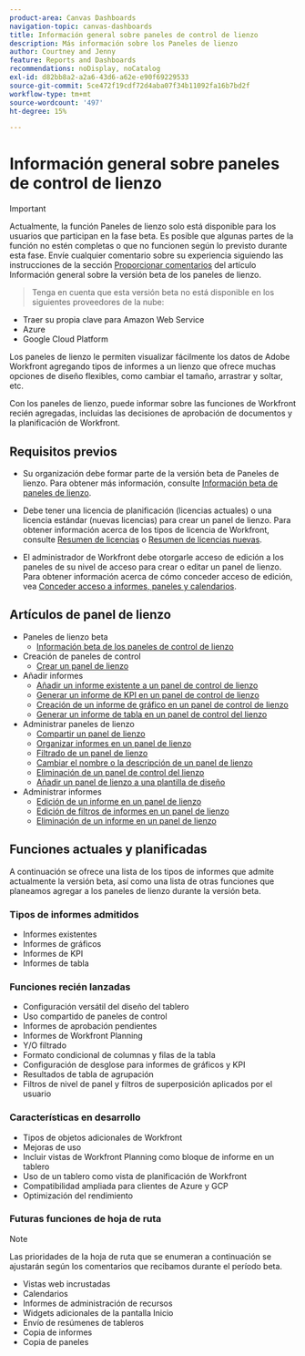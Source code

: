 ```yaml
---
product-area: Canvas Dashboards
navigation-topic: canvas-dashboards
title: Información general sobre paneles de control de lienzo
description: Más información sobre los Paneles de lienzo
author: Courtney and Jenny
feature: Reports and Dashboards
recommendations: noDisplay, noCatalog
exl-id: d82bb8a2-a2a6-43d6-a62e-e90f69229533
source-git-commit: 5ce472f19cdf72d4aba07f34b11092fa16b7bd2f
workflow-type: tm+mt
source-wordcount: '497'
ht-degree: 15%

---
```


# Información general sobre paneles de control de lienzo

>[!IMPORTANT]
>
>Actualmente, la función Paneles de lienzo solo está disponible para los usuarios que participan en la fase beta. Es posible que algunas partes de la función no estén completas o que no funcionen según lo previsto durante esta fase. Envíe cualquier comentario sobre su experiencia siguiendo las instrucciones de la sección [Proporcionar comentarios](/help/quicksilver/product-announcements/betas/canvas-dashboards-beta/canvas-dashboards-beta-information.md#provide-feedback) del artículo Información general sobre la versión beta de los paneles de lienzo.<br>
>>Tenga en cuenta que esta versión beta no está disponible en los siguientes proveedores de la nube:
>
>* Traer su propia clave para Amazon Web Service
>* Azure
>* Google Cloud Platform

Los paneles de lienzo le permiten visualizar fácilmente los datos de Adobe Workfront agregando tipos de informes a un lienzo que ofrece muchas opciones de diseño flexibles, como cambiar el tamaño, arrastrar y soltar, etc.

Con los paneles de lienzo, puede informar sobre las funciones de Workfront recién agregadas, incluidas las decisiones de aprobación de documentos y la planificación de Workfront.


## Requisitos previos

* Su organización debe formar parte de la versión beta de Paneles de lienzo. Para obtener más información, consulte [Información beta de paneles de lienzo](/help/quicksilver/product-announcements/betas/canvas-dashboards-beta/canvas-dashboards-beta-information.md).

* Debe tener una licencia de planificación (licencias actuales) o una licencia estándar (nuevas licencias) para crear un panel de lienzo. Para obtener información acerca de los tipos de licencia de Workfront, consulte [Resumen de licencias](/help/quicksilver/administration-and-setup/add-users/access-levels-and-object-permissions/wf-licenses.md) o [Resumen de licencias nuevas](/help/quicksilver/administration-and-setup/add-users/how-access-levels-work/licenses-overview.md).

* El administrador de Workfront debe otorgarle acceso de edición a los paneles de su nivel de acceso para crear o editar un panel de lienzo. Para obtener información acerca de cómo conceder acceso de edición, vea [Conceder acceso a informes, paneles y calendarios](/help/quicksilver/administration-and-setup/add-users/configure-and-grant-access/grant-access-reports-dashboards-calendars.md).

## Artículos de panel de lienzo

* Paneles de lienzo beta
   * [Información beta de los paneles de control de lienzo](/help/quicksilver/product-announcements/betas/canvas-dashboards-beta/canvas-dashboards-beta-information.md)
* Creación de paneles de control
   * [Crear un panel de lienzo](/help/quicksilver/reports-and-dashboards/canvas-dashboards/create-dashboards/create-dashboards.md)
* Añadir informes
   * [Añadir un informe existente a un panel de control de lienzo](/help/quicksilver/reports-and-dashboards/canvas-dashboards/add-reports/add-existing-report.md)
   * [Generar un informe de KPI en un panel de control de lienzo](/help/quicksilver/reports-and-dashboards/canvas-dashboards/add-reports/build-kpi-report.md)
   * [Creación de un informe de gráfico en un panel de control de lienzo](/help/quicksilver/reports-and-dashboards/canvas-dashboards/add-reports/build-chart-report.md)
   * [Generar un informe de tabla en un panel de control del lienzo](/help/quicksilver/reports-and-dashboards/canvas-dashboards/add-reports/build-table-report.md)
* Administrar paneles de lienzo
   * [Compartir un panel de lienzo](/help/quicksilver/reports-and-dashboards/canvas-dashboards/manage-canvas-dashboards/share-canvas-dashboard.md)
   * [Organizar informes en un panel de lienzo](/help/quicksilver/reports-and-dashboards/canvas-dashboards/manage-canvas-dashboards/arrange-reports-in-dashboard.md)
   * [Filtrado de un panel de lienzo](/help/quicksilver/reports-and-dashboards/canvas-dashboards/manage-canvas-dashboards/filter-canvas-dashboard.md)
   * [Cambiar el nombre o la descripción de un panel de lienzo](/help/quicksilver/reports-and-dashboards/canvas-dashboards/manage-canvas-dashboards/change-name-or-description-of-dashboard.md)
   * [Eliminación de un panel de control del lienzo](/help/quicksilver/reports-and-dashboards/canvas-dashboards/manage-canvas-dashboards/delete-a-canvas-dashboard.md)
   * [Añadir un panel de lienzo a una plantilla de diseño](/help/quicksilver/reports-and-dashboards/canvas-dashboards/manage-canvas-dashboards/add-dashboard-to-layout-template.md)
* Administrar informes
   * [Edición de un informe en un panel de lienzo](/help/quicksilver/reports-and-dashboards/canvas-dashboards/manage-reports/edit-a-report.md)
   * [Edición de filtros de informes en un panel de lienzo](/help/quicksilver/reports-and-dashboards/canvas-dashboards/manage-reports/edit-report-filters.md)
   * [Eliminación de un informe en un panel de lienzo](/help/quicksilver/reports-and-dashboards/canvas-dashboards/manage-reports/delete-a-report.md)

## Funciones actuales y planificadas

A continuación se ofrece una lista de los tipos de informes que admite actualmente la versión beta, así como una lista de otras funciones que planeamos agregar a los paneles de lienzo durante la versión beta.

### Tipos de informes admitidos

* Informes existentes
* Informes de gráficos
* Informes de KPI
* Informes de tabla

### Funciones recién lanzadas

* Configuración versátil del diseño del tablero
* Uso compartido de paneles de control
* Informes de aprobación pendientes
* Informes de Workfront Planning
* Y/O filtrado
* Formato condicional de columnas y filas de la tabla
* Configuración de desglose para informes de gráficos y KPI
* Resultados de tabla de agrupación
* Filtros de nivel de panel y filtros de superposición aplicados por el usuario


### Características en desarrollo

* Tipos de objetos adicionales de Workfront
* Mejoras de uso
* Incluir vistas de Workfront Planning como bloque de informe en un tablero
* Uso de un tablero como vista de planificación de Workfront
* Compatibilidad ampliada para clientes de Azure y GCP
* Optimización del rendimiento

### Futuras funciones de hoja de ruta

>[!NOTE]
>
>Las prioridades de la hoja de ruta que se enumeran a continuación se ajustarán según los comentarios que recibamos durante el período beta.

* Vistas web incrustadas
* Calendarios
* Informes de administración de recursos
* Widgets adicionales de la pantalla Inicio
* Envío de resúmenes de tableros
* Copia de informes
* Copia de paneles


